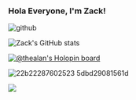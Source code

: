 ### Hola Everyone, I'm Zack!
![github](https://user-images.githubusercontent.com/105835098/194464287-52e46340-f2ca-4d9b-ba74-7144946a962b.gif)


![Zack's GitHub stats](https://github-readme-stats.vercel.app/api?username=Zack-DX&show_icons=true&theme=dark) 


[![@thealan's Holopin board](https://holopin.me/thealan)](https://holopin.io/@thealan)

![22b22287602523 5dbd29081561d](https://user-images.githubusercontent.com/105835098/198946054-1c454982-e156-468a-9358-0ec6085dfc9d.gif)


![](https://komarev.com/ghpvc/?username=Zack-Dx)
